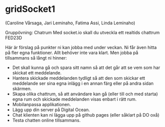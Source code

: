 # gridSocket1
(Caroline Vårsaga, Jari Leminaho, Fatima Assi, Linda Leminaho)

Gruppövning: Chatrum
Med socket.io skall du utveckla ett realtids chattrum FED23D

Här är förslag på punkter ni kan jobba med under veckan. Ni får även hitta på fler egna funktioner. Allt behöver inte vara klart. Men jobba på tillsammans så långt ni hinner:
- Det skall kunna gå och spara sitt namn så att det går att se vem som har skickat ett meddelande.
- Hantera skickade meddelanden tydligt så att den som skickar ett meddelande ser sina egna inlägg i en annan färg eller på andra sidan skärmen.
- Skapa olika chattrum, så att användare kan gå (eller till och med starta) egna rum och skickade meddelanden visas enbart i rätt rum.
- Mobilanpassa applikationen.
- Lägg upp din server på Digital Ocean.
- Chat klienten kan ni lägga upp på github pages (eller såklart på DO oxå)
- Testa chatten online tillsammans.